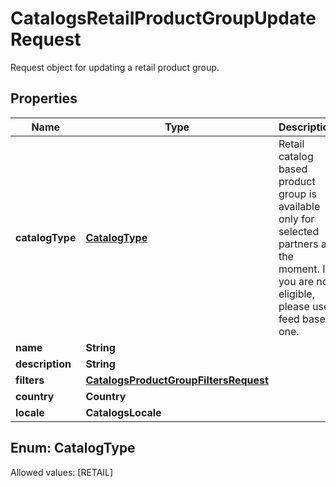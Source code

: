 

# CatalogsRetailProductGroupUpdateRequest

Request object for updating a retail product group.

## Properties

Name | Type | Description | Notes
------------ | ------------- | ------------- | -------------
**catalogType** | [**CatalogType**](#CatalogType) | Retail catalog based product group is available only for selected partners at the moment. If you are not eligible, please use feed based one. |  [optional]
**name** | **String** |  |  [optional]
**description** | **String** |  |  [optional]
**filters** | [**CatalogsProductGroupFiltersRequest**](CatalogsProductGroupFiltersRequest.md) |  |  [optional]
**country** | **Country** |  |  [optional]
**locale** | **CatalogsLocale** |  |  [optional]


## Enum: CatalogType
Allowed values: [RETAIL]




